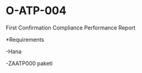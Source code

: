 # O-ATP-004
First Confirmation Compliance Performance Report

*Requirements

-Hana

-ZAATP000 paketi
